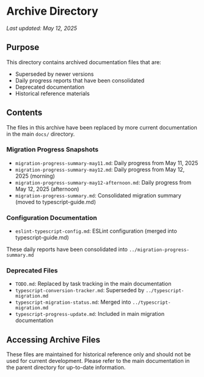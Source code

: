 # Archive Directory

*Last updated: May 12, 2025*

## Purpose

This directory contains archived documentation files that are:
- Superseded by newer versions
- Daily progress reports that have been consolidated
- Deprecated documentation
- Historical reference materials

## Contents

The files in this archive have been replaced by more current documentation in the main `docs/` directory.

### Migration Progress Snapshots
- `migration-progress-summary-may11.md`: Daily progress from May 11, 2025
- `migration-progress-summary-may12.md`: Daily progress from May 12, 2025 (morning)
- `migration-progress-summary-may12-afternoon.md`: Daily progress from May 12, 2025 (afternoon)
- `migration-progress-summary.md`: Consolidated migration summary (moved to typescript-guide.md)

### Configuration Documentation
- `eslint-typescript-config.md`: ESLint configuration (merged into typescript-guide.md)

These daily reports have been consolidated into `../migration-progress-summary.md`

### Deprecated Files
- `TODO.md`: Replaced by task tracking in the main documentation
- `typescript-conversion-tracker.md`: Superseded by `../typescript-migration.md`
- `typescript-migration-status.md`: Merged into `../typescript-migration.md`
- `typescript-progress-update.md`: Included in main migration documentation

## Accessing Archive Files

These files are maintained for historical reference only and should not be used for current development. Please refer to the main documentation in the parent directory for up-to-date information.
